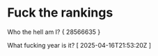 # Fuck the rankings

Who the hell am I?
{ 28566635 }

What fucking year is it?
[ 2025-04-16T21:53:20Z ]
